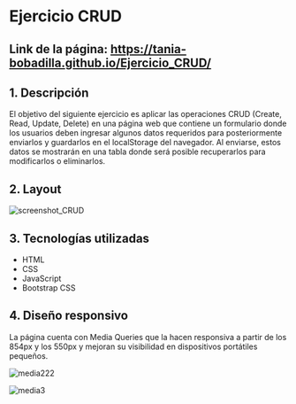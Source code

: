 # Ejercicio CRUD

## Link de la página: https://tania-bobadilla.github.io/Ejercicio_CRUD/

## 1. Descripción
El objetivo del siguiente ejercicio es aplicar las operaciones CRUD (Create, Read, Update, Delete) en una página web que contiene un formulario donde los usuarios deben ingresar algunos datos requeridos para posteriormente enviarlos y guardarlos en el localStorage del navegador. Al enviarse, estos datos se mostrarán en una tabla donde será posible recuperarlos para modificarlos o eliminarlos.
## 2. Layout

![screenshot_CRUD](https://github.com/Tania-Bobadilla/Ejercicio_CRUD/assets/135383254/9e2239be-b7c9-486b-b94c-e6daa9c12472)

## 3. Tecnologías utilizadas
- HTML
- CSS
- JavaScript
- Bootstrap CSS
## 4. Diseño responsivo
La página cuenta con Media Queries que la hacen responsiva a partir de los 854px y los 550px y mejoran su visibilidad en dispositivos portátiles pequeños.

![media222](https://github.com/Tania-Bobadilla/Ejercicio_CRUD/assets/135383254/804d3a83-8d54-4e16-b3fa-e4399eab3223)

![media3](https://github.com/Tania-Bobadilla/Ejercicio_CRUD/assets/135383254/ee92e029-88fb-4628-bc8e-42e412773a37)






